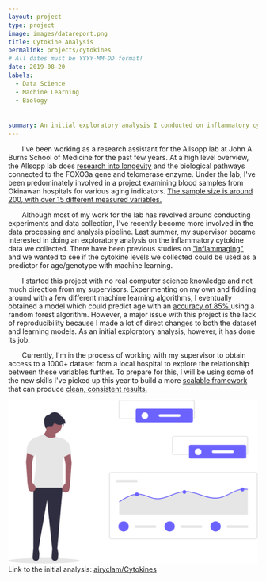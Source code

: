 ```yaml
---
layout: project
type: project
image: images/datareport.png
title: Cytokine Analysis
permalink: projects/cytokines
# All dates must be YYYY-MM-DD format!
date: 2019-08-20
labels:
  - Data Science
  - Machine Learning
  - Biology
  
  
summary: An initial exploratory analysis I conducted on inflammatory cytokine markers related to aging. 
---
```

&nbsp;&nbsp;&nbsp;&nbsp;&nbsp;&nbsp; I've been working as a research assistant for the Allsopp lab at John A. Burns School of Medicine for the past few years. At a high level overview, the Allsopp lab does <ins>research into longevity</ins> and the biological pathways connected to the FOXO3a gene and telomerase enzyme. Under the lab, I've been predominately involved in a project examining blood samples from Okinawan hospitals for various aging indicators. <ins>The sample size is around 200, with over 15 different measured variables.</ins>  

&nbsp;&nbsp;&nbsp;&nbsp;&nbsp;&nbsp; Although most of my work for the lab has revolved around conducting experiments and data collection, I've recently become more involved in the data processing and analysis pipeline. Last summer, my supervisor became interested in doing an exploratory analysis on the inflammatory cytokine data we collected. There have been previous studies on ["inflammaging"](https://www.nature.com/articles/s41574-018-0059-4) and we wanted to see if the cytokine levels we collected could be used as a predictor for age/genotype with machine learning. 

&nbsp;&nbsp;&nbsp;&nbsp;&nbsp;&nbsp; I started this project with no real computer science knowledge and not much direction from my supervisors. Experimenting on my own and fiddling around with a few different machine learning algorithms, I eventually obtained a model which could predict age with an <ins> accuracy of 85% </ins> using a random forest algorithm. However, a major issue with this project is the lack of reproducibility because I made a lot of direct changes to both the dataset and learning models. As an initial exploratory analysis, however, it has done its job. 

&nbsp;&nbsp;&nbsp;&nbsp;&nbsp;&nbsp; Currently, I'm in the process of working with my supervisor to obtain access to a 1000+ dataset from a local hospital to explore the relationship between these variables further. To prepare for this, I will be using some of the new skills I've picked up this year to build a more <ins>scalable framework</ins> that can produce <ins>clean, consistent results.</ins>

<img class="ui medium right floated rounded image" src="../images/datatrend.svg">
Link to the initial analysis: <a href="https://github.com/airyclam/Cytokines"><i class="large github icon"></i>airyclam/Cytokines</a>


